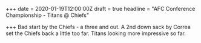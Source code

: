 +++
date = 2020-01-19T12:00:00Z
draft = true
headline = "AFC Conference Championship - Titans @ Chiefs"

+++
Bad start by the Chiefs - a three and out. A 2nd down sack by Correa set the Chiefs back a little too far. Titans looking more impressive so far.